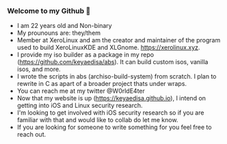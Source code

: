 ### Welcome to my Github 👋

- I am 22 years old and Non-binary
- My prounouns are: they/them
- Member at XeroLinux and am the creator and maintainer of the program used to build XeroLinuxKDE and XLGnome. https://xerolinux.xyz.
- I provide my iso builder as a package in my repo (https://github.com/keyaedisa/abs). It can build custom isos, vanilla isos, and more.
- I wrote the scripts in abs (archiso-build-system) from scratch. I plan to rewrite in C as apart of a broader project thats under wraps.
- You can reach me at my twitter @W0rldE4ter
- Now that my website is up (https://keyaedisa.github.io), I intend on getting into iOS and Linux security research.
- I'm looking to get involved with iOS security research so if you are familiar with that and would like to collab do let me know.
- If you are looking for someone to write something for you feel free to reach out.


<!--
**keyaedisa/keyaedisa** is a ✨ _special_ ✨ repository because its `README.md` (this file) appears on your GitHub profile.

Here are some ideas to get you started:

- 🔭 I’m currently working on ...
- 🌱 I’m currently learning ...
- 👯 I’m looking to collaborate on ...
- 🤔 I’m looking for help with ...
- 💬 Ask me about ...
- 📫 How to reach me: ...
- 😄 Pronouns: ...
- ⚡ Fun fact: ...
-->
